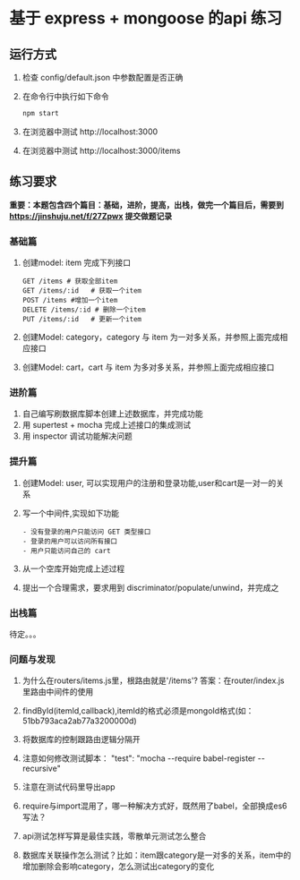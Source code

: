 # 基于 express + mongoose 的api 练习

## 运行方式
1. 检查 config/default.json 中参数配置是否正确
2. 在命令行中执行如下命令
   ```bash
   npm start
   ```

3. 在浏览器中测试 http://localhost:3000
4. 在浏览器中测试 http://localhost:3000/items 


## 练习要求

**重要：本题包含四个篇目：基础，进阶，提高，出栈，做完一个篇目后，需要到 https://jinshuju.net/f/27Zpwx 提交做题记录**

### 基础篇
1. 创建model: item 完成下列接口

   ```
   GET /items # 获取全部item
   GET /items/:id	# 获取一个item
   POST /items #增加一个item
   DELETE /items/:id # 删除一个item
   PUT /items/:id	# 更新一个item
   ```

2. 创建Model: category，category 与 item 为一对多关系，并参照上面完成相应接口

3. 创建Model: cart，cart 与 item 为多对多关系，并参照上面完成相应接口

### 进阶篇
1. 自己编写刷数据库脚本创建上述数据库，并完成功能
2. 用 supertest + mocha 完成上述接口的集成测试
3. 用 inspector 调试功能解决问题

### 提升篇
1. 创建Model: user, 可以实现用户的注册和登录功能,user和cart是一对一的关系

2. 写一个中间件,实现如下功能
   ```
   - 没有登录的用户只能访问 GET 类型接口
   - 登录的用户可以访问所有接口
   - 用户只能访问自己的 cart
   ```

3. 从一个空库开始完成上述过程

4. 提出一个合理需求，要求用到 discriminator/populate/unwind，并完成之

### 出栈篇
待定。。。




### 问题与发现
1. 为什么在routers/items.js里，根路由就是'/items'?  答案：在router/index.js里路由中间件的使用
2. findById(itemId,callback),itemId的格式必须是mongoId格式(如：51bb793aca2ab77a3200000d)
3. 将数据库的控制跟路由逻辑分隔开

4. 注意如何修改测试脚本： "test": "mocha --require babel-register --recursive"
5. 注意在测试代码里导出app

6. require与import混用了，哪一种解决方式好，既然用了babel，全部换成es6写法？
7. api测试怎样写算是最佳实践，零散单元测试怎么整合

8. 数据库关联操作怎么测试？比如：item跟category是一对多的关系，item中的增加删除会影响category，怎么测试出category的变化